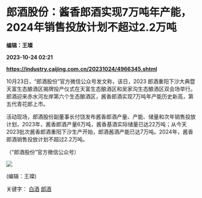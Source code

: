 # 郎酒股份：酱香郎酒实现7万吨年产能，2024年销售投放计划不超过2.2万吨
**编辑：王璨**

**2023-10-24 02:21**

**https://industry.caijing.com.cn/20231024/4966345.shtml**

10月23日，“郎酒股份”官方微信公众号发文称，该日，2023 郎酒重阳下沙大典暨天富生态酿酒区揭牌投产仪式在天富生态酿酒区和吴家沟生态酿酒区双会场举行。郎酒迎来赤水河左岸第六个生态酿酒区，酱香郎酒实现7万吨年产能历史新高，第五代青花郎上市。

活动现场，郎酒股份副董事长付饶发布酱香郎酒产量、产能、储量和次年销售投放计划，2023年，酱香郎酒产量6万吨，酱香基酒实际储量已达22万吨；从今天2023批次酱香郎酒重阳下沙生产开始，郎酒酱酒产能已达7万吨。2024年，酱香郎酒销售投放计划不超过2.2万吨。

（“郎酒股份”官方微信公众号）

![](https://tx1.cdn.caijing.com.cn/2014-03-27/114048455.jpg)

(编辑：王璨)

关键字： [白酒](https://app.caijing.com.cn/tags.php?tag=%E7%99%BD%E9%85%92 "白酒") [郎酒](https://app.caijing.com.cn/tags.php?tag=%E9%83%8E%E9%85%92 "郎酒")